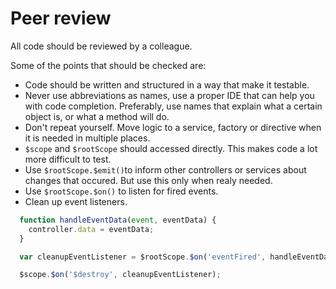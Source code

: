 # Peer review
 All code should be reviewed by a colleague.
 
 Some of the points that should be checked are:

* Code should be written and structured in a way that make it testable.
* Never use abbreviations as names, use a proper IDE that can help you with code completion. Preferably, use names that explain what a certain object is, or what a method will do.
* Don't repeat yourself. Move logic to a service, factory or directive when it is needed in multiple places.
* `$scope` and `$rootScope` should accessed directly. This makes code a lot more difficult to test.
* Use `$rootScope.$emit()`to inform other controllers or services about changes that occured. But use this only when realy needed.
* Use `$rootScope.$on()` to listen for fired events.
* Clean up event listeners.
```javascript
  function handleEventData(event, eventData) {
    controller.data = eventData;
  }

  var cleanupEventListener = $rootScope.$on('eventFired', handleEventData);

  $scope.$on('$destroy', cleanupEventListener);
```